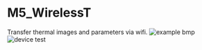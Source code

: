# M5_WirelessT
Transfer thermal images and parameters via wifi.
![example bmp](https://github.com/m5stack/M5_WirelessT/blob/master/assets/p1.png)
![device test](https://github.com/m5stack/M5_WirelessT/blob/master/assets/p2.jpg)